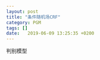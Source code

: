 ```yaml
---
layout: post
title: "条件随机场CRF"
category: PGM
tags: []
date:   2019-06-09 13:25:35 +0200
---
```


判别模型